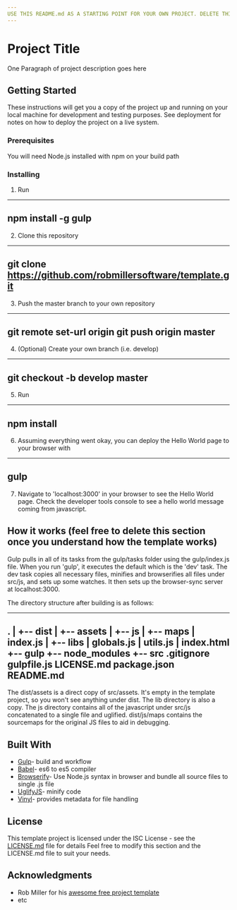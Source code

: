```yaml
---
USE THIS README.md AS A STARTING POINT FOR YOUR OWN PROJECT. DELETE THIS SECTION AND MODIFY THE REST TO YOUR HEART'S CONTENT
---
```

# Project Title

One Paragraph of project description goes here

## Getting Started

These instructions will get you a copy of the project up and running on your local machine for development and testing purposes. See deployment for notes on how to deploy the project on a live system.

### Prerequisites

You will need Node.js installed with npm on your build path

### Installing

1) Run

---
npm install -g gulp
---

2) Clone this repository

---
git clone https://github.com/robmillersoftware/template.git
---

3) Push the master branch to your own repository

---
git remote set-url origin <repoAddress>
git push origin master
---

4) (Optional) Create your own branch (i.e. develop)

---
git checkout -b develop master
---

5) Run

---
npm install
--- 

6) Assuming everything went okay, you can deploy the Hello World page to your browser with

---
gulp
---

7) Navigate to 'localhost:3000' in your browser to see the Hello World page. Check the developer tools console to see a hello world message coming from javascript.

## How it works (feel free to delete this section once you understand how the template works)

Gulp pulls in all of its tasks from the gulp/tasks folder using the gulp/index.js file. When you run 'gulp', it executes the default which is 
the 'dev' task. The dev task copies all necessary files, minifies and browserifies all files under src/js, and sets up some watches. It then sets up the browser-sync server at localhost:3000.

The directory structure after building is as follows:

---
.
|
+-- dist
|   +-- assets 
|   +-- js 
|      +-- maps
|      index.js
|   +-- libs
|      globals.js
|      utils.js
|   index.html
+-- gulp
+-- node_modules
+-- src
.gitignore
gulpfile.js
LICENSE.md
package.json
README.md
---

The dist/assets is a direct copy of src/assets. It's empty in the template project, so you won't see anything under dist. The lib directory is also a copy. The js directory contains all of the javascript under src/js concatenated to a single file and uglified. dist/js/maps contains the sourcemaps for the original JS files to aid in debugging.

## Built With

* [Gulp](https://gulpjs.com/)- build and workflow
* [Babel](https://babeljs.io/)- es6 to es5 compiler
* [Browserify](http://browserify.org/)- Use Node.js syntax in browser and bundle all source files to single .js file
* [UglifyJS](https://github.com/mishoo/UglifyJS)- minify code
* [Vinyl](https://github.com/gulpjs/vinyl)- provides metadata for file handling

## License

This template project is licensed under the ISC License - see the [LICENSE.md](LICENSE.md) file for details
Feel free to modify this section and the LICENSE.md file to suit your needs.

## Acknowledgments

* Rob Miller for his [awesome free project template](https://github.com/robmillersoftware/template)
* etc
